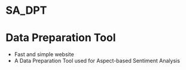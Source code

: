 # SA_DPT
# Data Preparation Tool

- Fast and simple website
- A Data Preparation Tool used for Aspect-based Sentiment Analysis
